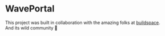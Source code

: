 # WavePortal

This project was built in collaboration with the amazing folks at [buildspace](https://buildspace.so/). And its wild community 🥳
